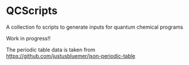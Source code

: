 # QCScripts
A collection fo scripts to generate inputs for quantum chemical programs

Work in progress!!

The periodic table data is taken from https://github.com/justusbluemer/json-periodic-table
